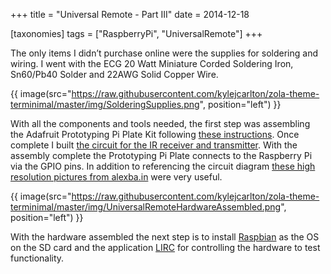 +++
title = "Universal Remote - Part III"
date = 2014-12-18

[taxonomies]
tags = ["RaspberryPi", "UniversalRemote"]
+++

The only items I didn’t purchase online were the supplies for soldering and wiring. I went with the ECG 20 Watt Miniature Corded Soldering Iron, Sn60/Pb40 Solder and 22AWG Solid Copper Wire. 

{{ image(src="https://raw.githubusercontent.com/kylejcarlton/zola-theme-terminimal/master/img/SolderingSupplies.png",
         position="left") }}

With all the components and tools needed, the first step was assembling the Adafruit Prototyping Pi Plate Kit following [these instructions](https://learn.adafruit.com/adafruit-prototyping-pi-plate/solder-it). Once complete I built [the circuit for the IR receiver and transmitter](https://upverter.com/design/alexbain/f24516375cfae8b9/open-source-universal-remote/#/). With the assembly complete the Prototyping Pi Plate connects to the Raspberry Pi via the GPIO pins. In addition to referencing the circuit diagram [these high resolution pictures from alexba.in](http://alexba.in/blog/2013/06/08/open-source-universal-remote-parts-and-pictures/) were very useful. 

{{ image(src="https://raw.githubusercontent.com/kylejcarlton/zola-theme-terminimal/master/img/UniversalRemoteHardwareAssembled.png",
         position="left") }}

With the hardware assembled the next step is to install [Raspbian](https://www.raspberrypi.com/software/) as the OS on the SD card and the application [LIRC](http://www.lirc.org/) for controlling the hardware to test functionality.